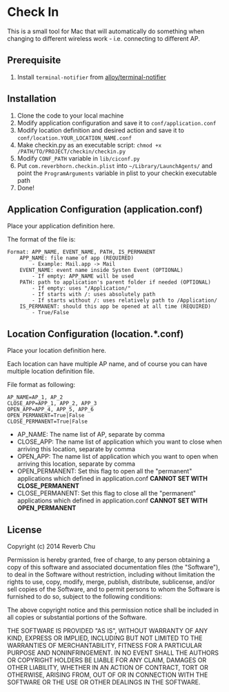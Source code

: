 Check In
========

This is a small tool for Mac that will automatically do something when changing to different wireless work - i.e. connecting to different AP. 

Prerequisite
------------

1. Install `terminal-notifier` from [alloy/terminal-notifier](https://github.com/alloy/terminal-notifier)

Installation
------------

1. Clone the code to your local machine
2. Modify application configuration and save it to `conf/application.conf`
3. Modify location definition and desired action and save it to `conf/location.YOUR_LOCATION_NAME.conf`
4. Make checkin.py as an executable script: `chmod +x /PATH/TO/PROJECT/checkin/checkin.py`
5. Modify `CONF_PATH` variable in `lib/ciconf.py` 
6. Put `com.reverbhorn.checkin.plist` into `~/Library/LaunchAgents/` and point the `ProgramArguments` variable in plist to your checkin executable path
7. Done!

Application Configuration (application.conf)
--------------------------------------------

Place your application definition here.

The format of the file is:
```
Format: APP_NAME, EVENT_NAME, PATH, IS_PERMANENT
    APP_NAME: file name of app (REQUIRED)
        - Example: Mail.app -> Mail
    EVENT_NAME: event name inside Systen Event (OPTIONAL)
        - If empty: APP_NAME will be used
    PATH: path to application's parent folder if needed (OPTIONAL)
        - If empty: uses "/Application/"
        - If starts with /: uses absolutely path
        - If starts without /: uses relatively path to /Application/
    IS_PERMANENT: should this app be opened at all time (REQUIRED)
        - True/False
```

Location Configuration (location.*.conf)
----------------------------------------

Place your location definition here.

Each location can have multiple AP name, and of course you can have multiple location definition file.

File format as following:
```
AP_NAME=AP_1, AP_2
CLOSE_APP=APP_1, APP_2, APP_3
OPEN_APP=APP_4, APP_5, APP_6
OPEN_PERMANENT=True|False
CLOSE_PERMANENT=True|False
```
- AP_NAME: The name list of AP, separate by comma
- CLOSE_APP: The name list of application which you want to close when arriving this location, separate by comma
- OPEN_APP: The name list of application which you want to open when arriving this location, separate by comma
- OPEN_PERMANENT: Set this flag to open all the "permanent" applications which defined in application.conf **CANNOT SET WITH CLOSE_PERMANENT**
- CLOSE_PERMANENT: Set this flag to close all the "permanent" applications which defined in application.conf **CANNOT SET WITH OPEN_PERMANENT**

License
-------

Copyright (c) 2014 Reverb Chu

Permission is hereby granted, free of charge, to any person obtaining a copy
of this software and associated documentation files (the "Software"), to deal
in the Software without restriction, including without limitation the rights
to use, copy, modify, merge, publish, distribute, sublicense, and/or sell
copies of the Software, and to permit persons to whom the Software is
furnished to do so, subject to the following conditions:

The above copyright notice and this permission notice shall be included in all
copies or substantial portions of the Software.

THE SOFTWARE IS PROVIDED "AS IS", WITHOUT WARRANTY OF ANY KIND, EXPRESS OR
IMPLIED, INCLUDING BUT NOT LIMITED TO THE WARRANTIES OF MERCHANTABILITY,
FITNESS FOR A PARTICULAR PURPOSE AND NONINFRINGEMENT. IN NO EVENT SHALL THE
AUTHORS OR COPYRIGHT HOLDERS BE LIABLE FOR ANY CLAIM, DAMAGES OR OTHER
LIABILITY, WHETHER IN AN ACTION OF CONTRACT, TORT OR OTHERWISE, ARISING FROM,
OUT OF OR IN CONNECTION WITH THE SOFTWARE OR THE USE OR OTHER DEALINGS IN THE
SOFTWARE.
